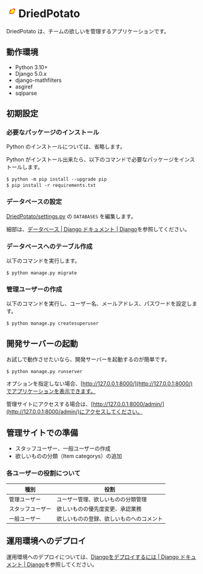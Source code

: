 # ![](https://github.com/yasumichi/DriedPotato/blob/main/items/static/items/images/DriedPotato.png)DriedPotato

DriedPotato は、チームの欲しいを管理するアプリケーションです。

## 動作環境

- Python 3.10+
- Django 5.0.x
- django-mathfilters
- asgiref
- sqlparse

## 初期設定

### 必要なパッケージのインストール

Python のインストールについては、省略します。

Python がインストール出来たら、以下のコマンドで必要なパッケージをインストールします。
	
```
$ python -m pip install --upgrade pip
$ pip install -r requirements.txt
```

### データベースの設定

[DriedPotato/settings.py](DriedPotato/settings.py) の `DATABASES` を編集します。

細部は、[データベース | Django ドキュメント | Django](https://docs.djangoproject.com/ja/5.0/ref/databases/)を参照してください。

### データベースへのテーブル作成

以下のコマンドを実行します。

```
$ python manage.py migrate
```

### 管理ユーザーの作成

以下のコマンドを実行し、ユーザー名、メールアドレス、パスワードを設定します。

```
$ python manage.py createsuperuser
```

## 開発サーバーの起動

お試しで動作させたいなら、開発サーバーを起動するのが簡単です。

```
$ python manage.py runserver
```

オプションを指定しない場合、[http://127.0.0.1:8000/](http://127.0.0.1:8000/)でアプリケーションを表示できます。

管理サイトにアクセスする場合は、[http://127.0.0.1:8000/admin/](http://127.0.0.1:8000/admin/)にアクセスしてください。

## 管理サイトでの準備

- スタッフユーザー、一般ユーザーの作成
- 欲しいものの分類（Item categorys）の追加

### 各ユーザーの役割について

| 種別 | 役割 |
| ---- | ---- |
| 管理ユーザー | ユーザー管理、欲しいものの分類管理 |
| スタッフユーザー | 欲しいものの優先度変更、承認業務 |
| 一般ユーザー | 欲しいものの登録、欲しいものへのコメント |


## 運用環境へのデプロイ

運用環境へのデプロイについては、[Djangoをデプロイするには | Django ドキュメント | Django](https://docs.djangoproject.com/ja/5.0/howto/deployment/)を参照してください。
